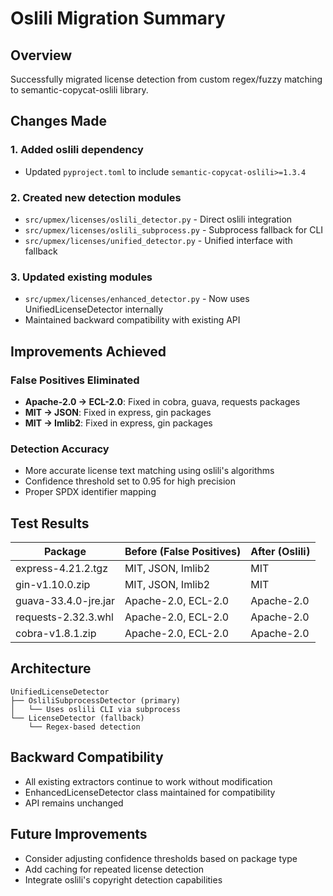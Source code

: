 # Oslili Migration Summary

## Overview
Successfully migrated license detection from custom regex/fuzzy matching to semantic-copycat-oslili library.

## Changes Made

### 1. Added oslili dependency
- Updated `pyproject.toml` to include `semantic-copycat-oslili>=1.3.4`

### 2. Created new detection modules
- `src/upmex/licenses/oslili_detector.py` - Direct oslili integration
- `src/upmex/licenses/oslili_subprocess.py` - Subprocess fallback for CLI
- `src/upmex/licenses/unified_detector.py` - Unified interface with fallback

### 3. Updated existing modules
- `src/upmex/licenses/enhanced_detector.py` - Now uses UnifiedLicenseDetector internally
- Maintained backward compatibility with existing API

## Improvements Achieved

### False Positives Eliminated
- **Apache-2.0 → ECL-2.0**: Fixed in cobra, guava, requests packages
- **MIT → JSON**: Fixed in express, gin packages  
- **MIT → Imlib2**: Fixed in express, gin packages

### Detection Accuracy
- More accurate license text matching using oslili's algorithms
- Confidence threshold set to 0.95 for high precision
- Proper SPDX identifier mapping

## Test Results

| Package | Before (False Positives) | After (Oslili) |
|---------|-------------------------|----------------|
| express-4.21.2.tgz | MIT, JSON, Imlib2 | MIT |
| gin-v1.10.0.zip | MIT, JSON, Imlib2 | MIT |
| guava-33.4.0-jre.jar | Apache-2.0, ECL-2.0 | Apache-2.0 |
| requests-2.32.3.whl | Apache-2.0, ECL-2.0 | Apache-2.0 |
| cobra-v1.8.1.zip | Apache-2.0, ECL-2.0 | Apache-2.0 |

## Architecture

```
UnifiedLicenseDetector
├── OsliliSubprocessDetector (primary)
│   └── Uses oslili CLI via subprocess
└── LicenseDetector (fallback)
    └── Regex-based detection
```

## Backward Compatibility
- All existing extractors continue to work without modification
- EnhancedLicenseDetector class maintained for compatibility
- API remains unchanged

## Future Improvements
- Consider adjusting confidence thresholds based on package type
- Add caching for repeated license detection
- Integrate oslili's copyright detection capabilities